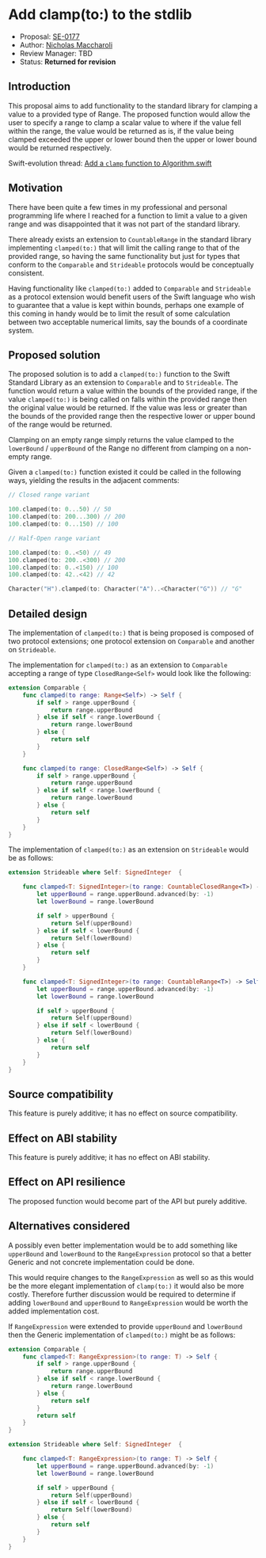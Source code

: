 # Add clamp(to:) to the stdlib

* Proposal: [SE-0177](0177-add-clamped-to-method.md)
* Author: [Nicholas Maccharoli](https://github.com/Nirma)
* Review Manager: TBD
* Status: **Returned for revision**

## Introduction

This proposal aims to add functionality to the standard library for clamping a value to a provided type of Range.
The proposed function would allow the user to specify a range to clamp a scalar value to where if the value fell within the range, the value would be returned as is, if the value being clamped exceeded the upper or lower bound then the upper or lower bound would be returned respectively.

Swift-evolution thread: [Add a `clamp` function to Algorithm.swift](https://lists.swift.org/pipermail/swift-evolution/Week-of-Mon-20170306/thread.html#33674)

## Motivation

There have been quite a few times in my professional and personal programming life where I reached for a function to limit a value to a given range and was disappointed that it was not part of the standard library.

There already exists an extension to `CountableRange` in the standard library  implementing `clamped(to:)` that will limit the calling range to that of the provided range, so having the same functionality but just for types that conform to the `Comparable` and `Strideable` protocols would be conceptually consistent.

Having functionality like `clamped(to:)` added to `Comparable` and `Strideable` as a protocol extension would benefit users of the Swift language who wish
to guarantee that a value is kept within bounds, perhaps one example of this coming in handy would be to limit the result of some calculation between two acceptable numerical limits, say the bounds of a coordinate system.

## Proposed solution

The proposed solution is to add a `clamped(to:)` function to the Swift Standard Library as an extension to `Comparable` and to `Strideable`.
The function would return a value within the bounds of the provided range, if the value `clamped(to:)` is being called on falls within the provided range then the original value would be returned.
If the value was less or greater than the bounds of the provided range then the respective lower or upper bound of the range would be returned.

Clamping on an empty range simply returns the value clamped to the `lowerBound` / `upperBound` of the Range no different from clamping on a non-empty range.

Given a `clamped(to:)` function existed it could be called in the following ways, yielding the results in the adjacent comments:

```swift
// Closed range variant

100.clamped(to: 0...50) // 50
100.clamped(to: 200...300) // 200
100.clamped(to: 0...150) // 100

// Half-Open range variant

100.clamped(to: 0..<50) // 49
100.clamped(to: 200..<300) // 200
100.clamped(to: 0..<150) // 100
100.clamped(to: 42..<42) // 42

Character("H").clamped(to: Character("A")..<Character("G")) // "G"
```

## Detailed design

The implementation of `clamped(to:)` that is being proposed is composed of two protocol extensions; one protocol extension on `Comparable` and another on `Strideable`.

The implementation for `clamped(to:)` as an extension to `Comparable` accepting a range of type `ClosedRange<Self>` would look like the following:

```swift
extension Comparable {
    func clamped(to range: Range<Self>) -> Self {
        if self > range.upperBound {
            return range.upperBound
        } else if self < range.lowerBound {
            return range.lowerBound
        } else {
            return self
        }
    }

    func clamped(to range: ClosedRange<Self>) -> Self {
        if self > range.upperBound {
            return range.upperBound
        } else if self < range.lowerBound {
            return range.lowerBound
        } else {
            return self
        }
    }
}
```

The implementation of `clamped(to:)` as an extension on `Strideable` would be as follows:

```swift
extension Strideable where Self: SignedInteger  {

    func clamped<T: SignedInteger>(to range: CountableClosedRange<T>) -> Self {
        let upperBound = range.upperBound.advanced(by: -1)
        let lowerBound = range.lowerBound

        if self > upperBound {
            return Self(upperBound)
        } else if self < lowerBound {
            return Self(lowerBound)
        } else {
            return self
        }
    }

    func clamped<T: SignedInteger>(to range: CountableRange<T>) -> Self {
        let upperBound = range.upperBound.advanced(by: -1)
        let lowerBound = range.lowerBound

        if self > upperBound {
            return Self(upperBound)
        } else if self < lowerBound {
            return Self(lowerBound)
        } else {
            return self
        }
    }
}
```

## Source compatibility

This feature is purely additive; it has no effect on source compatibility.

## Effect on ABI stability

This feature is purely additive; it has no effect on ABI stability.

## Effect on API resilience

The proposed function would become part of the API but purely additive.

## Alternatives considered

A possibly even better implementation would be to add something like `upperBound` and `lowerBound` to the `RangeExpression` protocol so that a better Generic and not concrete implementation could be done.

This would require changes to the `RangeExpression` as well so as this would be the more elegant implementation of `clamp(to:)` it would also be more costly.
Therefore further discussion would be required to determine if adding `lowerBound` and `upperBound` to `RangeExpression` would be worth the added implementation cost.

If `RangeExpression` were extended to provide `upperBound` and `lowerBound` then the Generic implementation of `clamped(to:)` might be as follows:

```swift
extension Comparable {
    func clamped<T: RangeExpression>(to range: T) -> Self {
        if self > range.upperBound {
            return range.upperBound
        } else if self < range.lowerBound {
            return range.lowerBound
        } else {
            return self
        }
        return self
    }
}

extension Strideable where Self: SignedInteger  {

    func clamped<T: RangeExpression>(to range: T) -> Self {
        let upperBound = range.upperBound.advanced(by: -1)
        let lowerBound = range.lowerBound

        if self > upperBound {
            return Self(upperBound)
        } else if self < lowerBound {
            return Self(lowerBound)
        } else {
            return self
        }
    }
}
```
